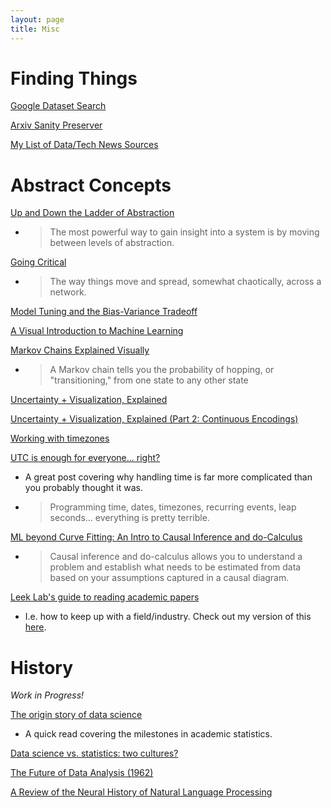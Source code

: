 ```yaml
---
layout: page
title: Misc
---
```


# Finding Things

[Google Dataset Search](https://toolbox.google.com/datasetsearch)

[Arxiv Sanity Preserver](http://arxiv-sanity.com)

[My List of Data/Tech News Sources](https://pdtenpas.github.io/pages/newsletter/sources/)

# Abstract Concepts

[Up and Down the Ladder of Abstraction](http://worrydream.com/#!2/LadderOfAbstraction)

- > The most powerful way to gain insight into a system is by moving between levels of abstraction.

[Going Critical](https://meltingasphalt.com/interactive/going-critical/)

- > The way things move and spread, somewhat chaotically, across a network.

[Model Tuning and the Bias-Variance Tradeoff](http://www.r2d3.us/visual-intro-to-machine-learning-part-2/)

[A Visual Introduction to Machine Learning](http://www.r2d3.us/visual-intro-to-machine-learning-part-1/)

[Markov Chains Explained Visually](http://setosa.io/ev/markov-chains/)

- > A Markov chain tells you the probability of hopping, or "transitioning," from one state to any other state

[Uncertainty + Visualization, Explained](https://medium.com/multiple-views-visualization-research-explained/uncertainty-visualization-explained-67e7a73f031b)

[Uncertainty + Visualization, Explained (Part 2: Continuous Encodings)](https://medium.com/multiple-views-visualization-research-explained/uncertainty-visualization-explained-part-2-continuous-encodings-967a7f7c38d0)

[Working with timezones](https://davecturner.github.io/2018/08/12/working-with-timezones.html)

[UTC is enough for everyone... right?](https://zachholman.com/talk/utc-is-enough-for-everyone-right)

- A great post covering why handling time is far more complicated than you probably thought it was.
- > Programming time, dates, timezones, recurring events, leap seconds... everything is pretty terrible.

[ML beyond Curve Fitting: An Intro to Causal Inference and do-Calculus](https://www.inference.vc/untitled/)

- > Causal inference and do-calculus allows you to understand a problem and establish what needs to be estimated from data based on your assumptions captured in a causal diagram.

[Leek Lab's guide to reading academic papers](https://github.com/jtleek/readingpapers)

- I.e. how to keep up with a field/industry. Check out my version of this [here](https://pdtenpas.github.io/pages/newsletter/read_newsletters/).

# History

*Work in Progress!*

[The origin story of data science](https://www.welcometothejungle.co/fr/articles/story-origin-data-science)

- A quick read covering the milestones in academic statistics.

[Data science vs. statistics: two cultures?](https://rd.springer.com/article/10.1007/s42081-018-0009-3)

[The Future of Data Analysis (1962)](https://projecteuclid.org/euclid.aoms/1177704711)

[A Review of the Neural History of Natural Language Processing](http://blog.aylien.com/a-review-of-the-recent-history-of-natural-language-processing/)
